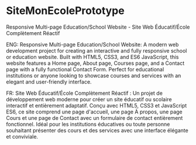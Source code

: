 # SiteMonEcolePrototype
Responsive Multi-page Education/School Website - Site Web Éducatif/École Complètement Réactif 

ENG:
Responsive Multi-page Education/School Website: A modern web development project for creating an interactive and fully responsive school or education website. Built with HTML5, CSS3, and ES6 JavaScript, this website features a Home page, About page, Courses page, and a Contact page with a fully functional Contact Form. Perfect for educational institutions or anyone looking to showcase courses and services with an elegant and user-friendly interface.

FR:
Site Web Éducatif/École Complètement Réactif : Un projet de développement web moderne pour créer un site éducatif ou scolaire interactif et entièrement adaptatif. Conçu avec HTML5, CSS3 et JavaScript ES6, ce site comprend une page d'accueil, une page À propos, une page Cours et une page de Contact avec un formulaire de contact entièrement fonctionnel. Idéal pour les institutions éducatives ou toute personne souhaitant présenter des cours et des services avec une interface élégante et conviviale.
